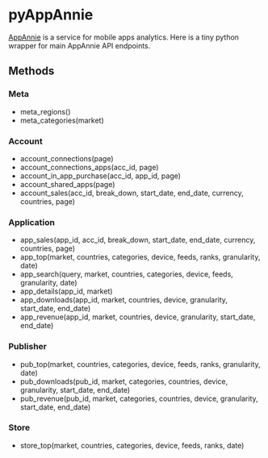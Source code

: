 pyAppAnnie
==========

[AppAnnie](http://www.appannie.com) is a service for mobile apps analytics. Here is a tiny python wrapper for main AppAnnie API endpoints.

## Methods

### Meta

* meta_regions()
* meta_categories(market)

### Account

* account_connections(page)
* account\_connections\_apps(acc_id, page)
* account\_in\_app\_purchase(acc\_id, app_id, page)
* account\_shared_apps(page)
* account\_sales(acc\_id, break\_down, start\_date, end_date, currency, countries, page)

### Application

* app\_sales(app\_id, acc\_id, break\_down, start\_date, end_date, currency, countries, page)
* app_top(market, countries, categories, device, feeds, ranks, granularity, date)
* app_search(query, market, countries, categories, device, feeds, granularity, date)
* app\_details(app_id, market)
* app\_downloads(app\_id, market, countries, device, granularity, start\_date, end_date)
* app\_revenue(app\_id, market, countries, device, granularity, start\_date, end_date)

### Publisher

* pub_top(market, countries, categories, device, feeds, ranks, granularity, date)
* pub\_downloads(pub\_id, market, categories, countries, device, granularity, start\_date, end_date)
* pub\_revenue(pub\_id, market, categories, countries, device, granularity, start\_date, end_date)

### Store

* store_top(market, countries, categories, device, feeds, ranks, date)
